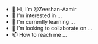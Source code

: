 - 👋 Hi, I’m @Zeeshan-Aamir
- 👀 I’m interested in ...
- 🌱 I’m currently learning ...
- 💞️ I’m looking to collaborate on ...
- 📫 How to reach me ...

<!---
Zeeshan-Aamir/Zeeshan-Aamir is a ✨ special ✨ repository because its `README.md` (this file) appears on your GitHub profile.
You can click the Preview link to take a look at your changes.
--->
